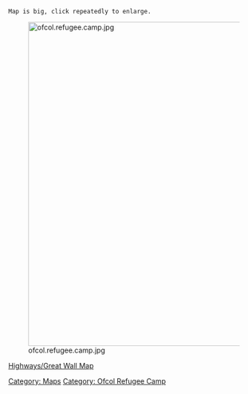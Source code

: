 `Map is big, click repeatedly to enlarge.`

<figure>
<img src="ofcol.refugee.camp.jpg" title="ofcol.refugee.camp.jpg"
width="650" alt="ofcol.refugee.camp.jpg" />
<figcaption aria-hidden="true">ofcol.refugee.camp.jpg</figcaption>
</figure>

[Highways/Great Wall Map](Highways/Great_Wall_Map "wikilink")

[Category: Maps](Category:_Maps "wikilink") [Category: Ofcol Refugee
Camp](Category:_Ofcol_Refugee_Camp "wikilink")
